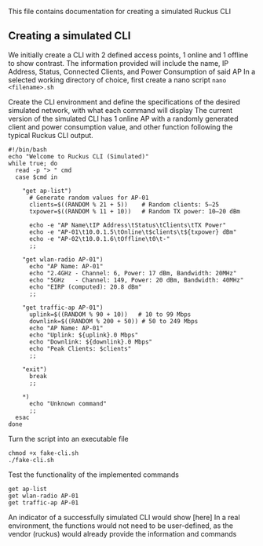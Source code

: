 This file contains documentation for creating a simulated Ruckus CLI
## Creating a simulated CLI
We initially create a CLI with 2 defined access points, 1 online and 1 offline to show contrast. The information provided will include the name, IP Address, Status, Connected Clients, and Power Consumption of said AP
In a selected working directory of choice, first create a nano script
```nano <filename>.sh```

Create the CLI environment and define the specifications of the desired simulated network, with what each command will display
The current version of the simulated CLI has 1 online AP with a randomly generated client and power consumption value, and other function following the typical Ruckus CLI output.
```
#!/bin/bash
echo "Welcome to Ruckus CLI (Simulated)"
while true; do
  read -p "> " cmd
  case $cmd in

    "get ap-list")
      # Generate random values for AP-01
      clients=$((RANDOM % 21 + 5))    # Random clients: 5–25
      txpower=$((RANDOM % 11 + 10))   # Random TX power: 10–20 dBm

      echo -e "AP Name\tIP Address\tStatus\tClients\tTX Power"
      echo -e "AP-01\t10.0.1.5\tOnline\t$clients\t${txpower} dBm"
      echo -e "AP-02\t10.0.1.6\tOffline\t0\t-"
      ;;

    "get wlan-radio AP-01")
      echo "AP Name: AP-01"
      echo "2.4GHz - Channel: 6, Power: 17 dBm, Bandwidth: 20MHz"
      echo "5GHz   - Channel: 149, Power: 20 dBm, Bandwidth: 40MHz"
      echo "EIRP (computed): 20.8 dBm"
      ;;

    "get traffic-ap AP-01")
      uplink=$((RANDOM % 90 + 10))   # 10 to 99 Mbps
      downlink=$((RANDOM % 200 + 50)) # 50 to 249 Mbps
      echo "AP Name: AP-01"
      echo "Uplink: ${uplink}.0 Mbps"
      echo "Downlink: ${downlink}.0 Mbps"
      echo "Peak Clients: $clients"
      ;;

    "exit")
      break
      ;;

    *)
      echo "Unknown command"
      ;;
  esac
done
```

Turn the script into an executable file
```
chmod +x fake-cli.sh
./fake-cli.sh
```

Test the functionality of the implemented commands
```
get ap-list
get wlan-radio AP-01
get traffic-ap AP-01
```
An indicator of a successfully simulated CLI would show [here]
In a real environment, the functions would not need to be user-defined, as the vendor (ruckus) would already provide the information and commands
